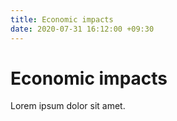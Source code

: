 ```yaml
---
title: Economic impacts
date: 2020-07-31 16:12:00 +09:30
---
```


# Economic impacts

Lorem ipsum dolor sit amet.